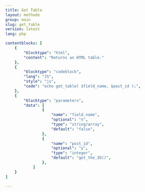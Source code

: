 ```yaml
---
title: Get Table
layout: methode
group: main
slug: get_table
version: latest
lang: php

contentblocks: [
	{
		"blocktype": "html",
		"content": "Returns an HTML table."
	},
	{
		"blocktype": "codeblock",
		"lang": "JS",
		"style": "js",
		"code": "echo get_table( $field_name, $post_id );",
	},
	{
		"blocktype": "parameters",
		"data": [
				{
					"name": "field_name",
					"optional": "n",
					"type": "string/array",
					"default": "false",
				},
				{
					"name": "post_id",
					"optional": "y",
					"type": "integer",
					"default": "get_the_ID()",
				},
			]
	}
]

---
```

